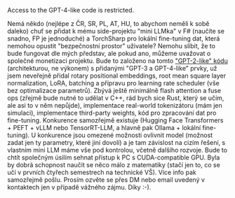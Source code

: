 ﻿Access to the GPT-4-like code is restricted.

Nemá někdo (nejlépe z ČR, SR, PL, AT, HU, to abychom neměli k sobě daleko) chuť se přidat k mému side-projektu "mini LLMka" v F# (naučíte se snadno, FP je jednoduché) a TorchSharp pro lokální fine-tuning dat, která nemohou opustit "bezpečnostní prostor" uživatele? Nemohu slíbit, že to bude fungovat dle mých představ, ale pokud ano, můžeme uvažovat o společné monetizaci projektu. Bude to založeno na tomto ["GPT-2-like" kódu](https://github.com/MiroslavHustak/ML_DL_SQL_Educational_Code/tree/master/OracleAndMsSqlServerEduCode/NeuralNetworks/DeepLearning/TorchSharp/LLM/GPT-2-like_LLM) (architekturou, ne výkonem) s přidanými "GPT-3 a GPT-4-like" prvky, už jsem neveřejně přidal rotary positional embeddings, root mean square layer normalization, LoRA, batching a přípravu pro learning rate scheduler (vše bez optimalizace parametrů). Zbývá ještě minimálně flash attention a fuse ops (zřejmě bude nutné to udělat v C++, rád bych sice Rust, který se učím, ale asi to v něm nepůjde), implementace real-world tokenizátoru (mám jen simulaci), implementace third-party weights, kód pro zpracování dat pro fine-tuning. Konkurence samozřejmě existuje (Hugging Face Transformers + PEFT + vLLM nebo TensorRT-LLM, a hlavně pak Ollama + lokální fine-tuning). U konkurence jsou omezené možnosti ovlivnit model (možnost zadat jen ty parametry, které jiní dovolí) a je tam závislost na cizím řešení, s vlastním mini LLM máme vše pod kontrolou, včetně dalšího rozvoje. Bude to chtít společným úsilím sehnat přístup k PC s CUDA-compatible GPU. Byla by dobrá schopnost naučit se něco málo z matematiky (stačí jen to, co se učí v prvních čtyřech semestrech na technické VŠ). Více info pak samozřejmě pošlu. Prosím ozvěte se přes DM nebo email uvedený v kontaktech jen v případě vážného zájmu. Díky :-).

